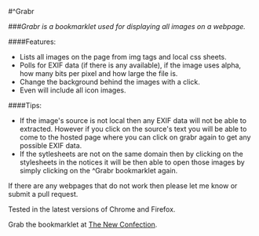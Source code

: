 #^Grabr

###*Grabr is a bookmarklet used for displaying all images on a webpage.*

  
####Features:
+    Lists all images on the page from img tags and local css sheets.
+    Polls for EXIF data (if there is any available), if the image uses alpha, how many bits per pixel and how large the file is.
+    Change the background behind the images with a click.
+    Even will include all icon images.

####Tips:
+    If the image's source is not local then any EXIF data will not be able to extracted. However if you click on the source's text you will be able to come to the hosted page where you can click on grabr again to get any possible EXIF data.
+    If the sytlesheets are not on the same domain then by clicking on the stylesheets in the notices it will be then able to open those images by simply clicking on the ^Grabr bookmarklet again.
  
  
If there are any webpages that do not work then please let me know or submit a pull request.
  
  
Tested in the latest versions of Chrome and Firefox.
  
  
  
Grab the bookmarklet at [The New Confection](http://thenewconfection.se/).
